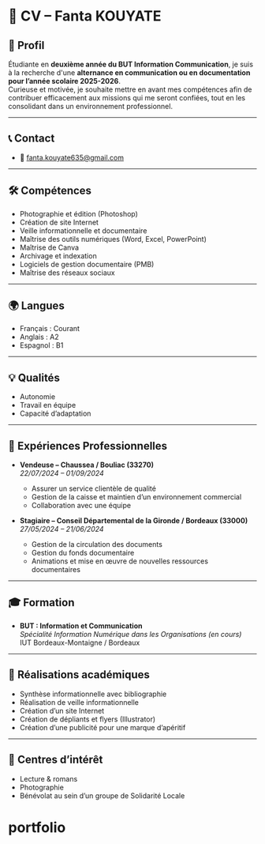 # 📄 CV – Fanta KOUYATE  

## 👤 Profil  
Étudiante en **deuxième année du BUT Information Communication**, je suis à la recherche d'une **alternance en communication ou en documentation pour l’année scolaire 2025-2026**.  
Curieuse et motivée, je souhaite mettre en avant mes compétences afin de contribuer efficacement aux missions qui me seront confiées, tout en les consolidant dans un environnement professionnel.  

---

## 📞 Contact    
- 📧 fanta.kouyate635@gmail.com  
 

---

## 🛠️ Compétences  
- Photographie et édition (Photoshop)  
- Création de site Internet  
- Veille informationnelle et documentaire  
- Maîtrise des outils numériques (Word, Excel, PowerPoint)  
- Maîtrise de Canva  
- Archivage et indexation  
- Logiciels de gestion documentaire (PMB)  
- Maîtrise des réseaux sociaux  

---

## 🌍 Langues  
- Français : Courant  
- Anglais : A2  
- Espagnol : B1  

---

## 💡 Qualités  
- Autonomie  
- Travail en équipe  
- Capacité d’adaptation  

---

## 💼 Expériences Professionnelles  

- **Vendeuse – Chaussea / Bouliac (33270)**  
  *22/07/2024 – 01/09/2024*  
  - Assurer un service clientèle de qualité  
  - Gestion de la caisse et maintien d’un environnement commercial  
  - Collaboration avec une équipe  

- **Stagiaire – Conseil Départemental de la Gironde / Bordeaux (33000)**  
  *27/05/2024 – 21/06/2024*  
  - Gestion de la circulation des documents  
  - Gestion du fonds documentaire  
  - Animations et mise en œuvre de nouvelles ressources documentaires  

---

## 🎓 Formation  
- **BUT : Information et Communication**  
  *Spécialité Information Numérique dans les Organisations (en cours)*  
  IUT Bordeaux-Montaigne / Bordeaux  

---

## 📌 Réalisations académiques  
- Synthèse informationnelle avec bibliographie  
- Réalisation de veille informationnelle  
- Création d’un site Internet  
- Création de dépliants et flyers (Illustrator)  
- Création d’une publicité pour une marque d’apéritif  

---

## 🎨 Centres d’intérêt  
- Lecture & romans  
- Photographie  
- Bénévolat au sein d’un groupe de Solidarité Locale  
# portfolio
